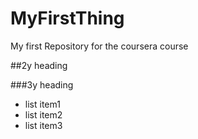 # MyFirstThing
My first Repository for the coursera course

##2y heading

###3y heading

* list item1
* list item2
* list item3
